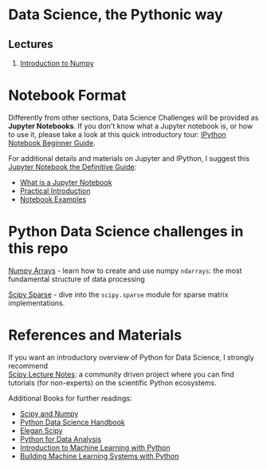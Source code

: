 # Data Science, the Pythonic way


## Lectures

1. [Introduction to Numpy](./numpy)


# Notebook Format

Differently from other sections, Data Science Challenges will be provided as **Jupyter Notebooks**.
If you don't know what a Jupyter notebook is, or how to use it, please take a look at this quick
introductory tour: [IPython Notebook Beginner Guide](http://jupyter-notebook-beginner-guide.readthedocs.io/en/latest/index.html).

For additional details and materials on Jupyter and IPython, I suggest this
[Jupyter Notebook the Definitive Guide](https://www.datacamp.com/community/tutorials/tutorial-jupyter-notebook):

- [What is a Jupyter Notebook](https://www.datacamp.com/community/tutorials/tutorial-jupyter-notebook#WhatIs)
- [Practical Introduction](https://www.datacamp.com/community/tutorials/tutorial-jupyter-notebook##UseJupyter)
- [Notebook Examples](https://www.datacamp.com/community/tutorials/tutorial-jupyter-notebook##NotebookExamples)


# Python Data Science challenges in this repo

[Numpy Arrays](numpy_arrays.ipynb)  - learn how to create and use numpy `ndarrays`: the most fundamental structure of data processing

[Scipy Sparse](scipy_sparse.ipynb) - dive into the `scipy.sparse` module for sparse matrix implementations.

# References and Materials

If you want an introductory overview of Python for Data Science, I strongly recommend  
[Scipy Lecture Notes](http://www.scipy-lectures.org): a community driven project where you can find
tutorials (for non-experts) on the scientific Python ecosystems.

Additional Books for further readings:

- [Scipy and Numpy](http://shop.oreilly.com/product/0636920020219.do)
- [Python Data Science Handbook](http://shop.oreilly.com/product/0636920034919.do)
- [Elegan Scipy](http://shop.oreilly.com/product/0636920038481.do)
- [Python for Data Analysis](http://shop.oreilly.com/product/0636920023784.do)
- [Introduction to Machine Learning with Python](http://shop.oreilly.com/product/0636920030515.do)
- [Building Machine Learning Systems with Python](https://www.packtpub.com/big-data-and-business-intelligence/building-machine-learning-systems-python)
